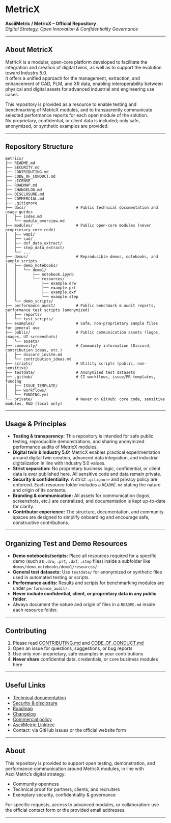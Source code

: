 # MetricX

**AsciiMetric / MetricX – Official Repository**  
*Digital Strategy, Open Innovation & Confidentiality Governance*

---

## About MetricX

MetricX is a modular, open-core platform developed to facilitate the integration and creation of digital twins, as well as to support the evolution toward Industry 5.0.  
It offers a unified approach for the management, extraction, and enhancement of CAD, PLM, and XR data, enabling interoperability between physical and digital assets for advanced industrial and engineering use cases.

This repository is provided as a resource to enable testing and benchmarking of MetricX modules, and to transparently communicate selected performance reports for each open module of the solution.  
No proprietary, confidential, or client data is included; only safe, anonymized, or synthetic examples are provided.

---

## Repository Structure

```
metricx/
├── README.md
├── SECURITY.md
├── CONTRIBUTING.md
├── CODE_OF_CONDUCT.md
├── LICENSE
├── ROADMAP.md
├── CHANGELOG.md
├── DISCLOSURE.md
├── COMMERCIAL.md
├── .gitignore
├── docs/                      # Public technical documentation and usage guides
│   ├── index.md
│   └── module_overview.md
├── modules/                   # Public open-core modules (never proprietary core code)
│   ├── wapi/
│   ├── cad/
│   ├── dxf_data_extract/
│   ├── step_data_extract/
│   └── ...
├── demos/                     # Reproducible demos, notebooks, and sample scripts
│   ├── demo_notebooks/
│   │   └── demo1/
│   │       ├── notebook.ipynb
│   │       └── resources/
│   │           ├── example.drw
│   │           ├── example.prt
│   │           ├── example.dxf
│   │           └── example.step
│   └── demo_scripts/
├── performance_audit/         # Public benchmark & audit reports, performance test scripts (anonymized)
│   ├── reports/
│   └── test_scripts/
├── examples/                  # Safe, non-proprietary sample files for general use
├── public/                    # Public communication assets (logos, images, UI screenshots)
│   └── assets/
├── community/                 # Community information (Discord, contribution ideas, etc.)
│   ├── discord_invite.md
│   └── contribution_ideas.md
├── scripts/                   # Utility scripts (public, non-sensitive)
├── testdata/                  # Anonymized test datasets
├── .github/                   # CI workflows, issue/PR templates, funding
│   ├── ISSUE_TEMPLATE/
│   ├── workflows/
│   └── FUNDING.yml
└── private/                   # Never on GitHub: core code, sensitive modules, R&D (local only)
```

---

## Usage & Principles

- **Testing & transparency:** This repository is intended for safe public testing, reproducible demonstrations, and sharing anonymized performance audits of MetricX modules.
- **Digital twin & Industry 5.0:** MetricX enables practical experimentation around digital twin creation, advanced data integration, and industrial digitalization in line with Industry 5.0 values.
- **Strict separation:** No proprietary business logic, confidential, or client data is ever published here. All sensitive code and data remain private.
- **Security & confidentiality:** A strict `.gitignore` and privacy policy are enforced. Each resource folder includes a `README.md` stating the nature and origin of its contents.
- **Branding & communication:** All assets for communication (logos, screenshots, etc.) are centralized, and documentation is kept up-to-date for clarity.
- **Contributor experience:** The structure, documentation, and community spaces are designed to simplify onboarding and encourage safe, constructive contributions.

---

## Organizing Test and Demo Resources

- **Demo notebooks/scripts:** Place all resources required for a specific demo (such as `.drw`, `.prt`, `.dxf`, `.step` files) inside a subfolder like `demos/demo_notebooks/demo1/resources/`.
- **General test datasets:** Use `testdata/` for anonymized or synthetic files used in automated testing or scripts.
- **Performance audits:** Results and scripts for benchmarking modules are under `performance_audit/`.
- **Never include confidential, client, or proprietary data in any public folder.**
- Always document the nature and origin of files in a `README.md` inside each resource folder.

---

## Contributing

1. Please read [CONTRIBUTING.md](./CONTRIBUTING.md) and [CODE_OF_CONDUCT.md](./CODE_OF_CONDUCT.md)
2. Open an issue for questions, suggestions, or bug reports
3. Use only non-proprietary, safe examples in your contributions
4. **Never share** confidential data, credentials, or core business modules here

---

## Useful Links

- [Technical documentation](./docs/)
- [Security & disclosure](./SECURITY.md)
- [Roadmap](./ROADMAP.md)
- [Changelog](./CHANGELOG.md)
- [Commercial policy](./COMMERCIAL.md)
- [AsciiMetric Linktree](https://linktr.ee/AsciiMetric)  
- Contact: via GitHub issues or the official website form

---

## About

This repository is provided to support open testing, demonstration, and performance communication around MetricX modules, in line with AsciiMetric’s digital strategy:  
- Community openness  
- Technical proof for partners, clients, and recruiters  
- Exemplary security, confidentiality & governance

For specific requests, access to advanced modules, or collaboration: use the official contact form or the provided email addresses.

---
